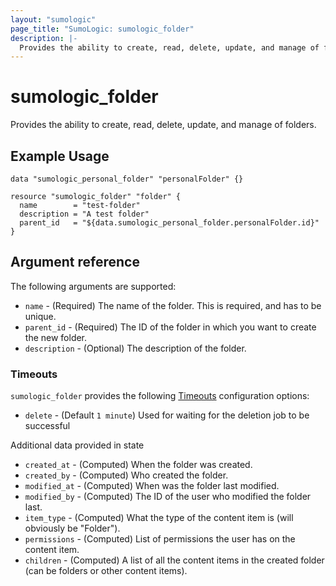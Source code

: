 ```yaml
---
layout: "sumologic"
page_title: "SumoLogic: sumologic_folder"
description: |-
  Provides the ability to create, read, delete, update, and manage of folders.
---
```


# sumologic_folder
Provides the ability to create, read, delete, update, and manage of folders.

## Example Usage
```hcl
data "sumologic_personal_folder" "personalFolder" {}

resource "sumologic_folder" "folder" {
  name        = "test-folder"
  description = "A test folder"
  parent_id   = "${data.sumologic_personal_folder.personalFolder.id}"
}
```

## Argument reference

The following arguments are supported:

- `name` - (Required) The name of the folder. This is required, and has to be unique.
- `parent_id` - (Required) The ID of the folder in which you want to create the new folder.
- `description` - (Optional) The description of the folder.

### Timeouts

`sumologic_folder` provides the following [Timeouts](/docs/configuration/resources.html#timeouts) configuration options:

- `delete` - (Default `1 minute`) Used for waiting for the deletion job to be successful

Additional data provided in state

- `created_at` - (Computed) When the folder was created.
- `created_by` - (Computed) Who created the folder.
- `modified_at` - (Computed) When was the folder last modified.
- `modified_by` - (Computed) The ID of the user who modified the folder last.
- `item_type` - (Computed) What the type of the content item is (will obviously be "Folder").
- `permissions` - (Computed) List of permissions the user has on the content item.
- `children` - (Computed) A list of all the content items in the created folder (can be folders or other content items).
